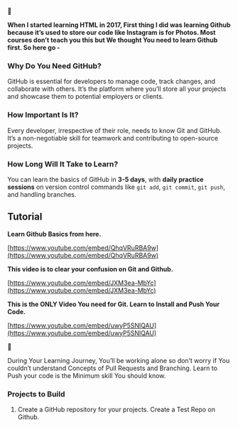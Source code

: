 <aside>
📌

**When I started learning HTML in 2017, First thing I did was learning Github because it’s used to store our code like Instagram is for Photos. Most courses don’t teach you this but We thought You need to learn Github first. So here go -**

</aside>

### Why Do You Need GitHub?

GitHub is essential for developers to manage code, track changes, and collaborate with others. It’s the platform where you’ll store all your projects and showcase them to potential employers or clients.

### How Important Is It?

Every developer, irrespective of their role, needs to know Git and GitHub. It’s a non-negotiable skill for teamwork and contributing to open-source projects.

### How Long Will It Take to Learn?

You can learn the basics of GitHub in **3-5 days**, with **daily practice sessions** on version control commands like `git add`, `git commit`, `git push`, and handling branches.

## Tutorial

**Learn Github Basics from here.**

[https://www.youtube.com/embed/QhqVRuRBA9w](https://www.youtube.com/embed/QhqVRuRBA9w)

**This video is to clear your confusion on Git and Github.**

[https://www.youtube.com/embed/JXM3ea-MbYc](https://www.youtube.com/embed/JXM3ea-MbYc)

**This is the ONLY Video You need for Git. Learn to Install and Push Your Code.**

[https://www.youtube.com/embed/uwyP5SNlQAU](https://www.youtube.com/embed/uwyP5SNlQAU)

<aside>
📌

During Your Learning Journey, You’ll be working alone so don’t worry if You couldn’t understand Concepts of Pull Requests and Branching. Learn to Push your code is the Minimum skill You should know.

</aside>

### Projects to Build

1. Create a GitHub repository for your projects. Create a Test Repo on Github.
